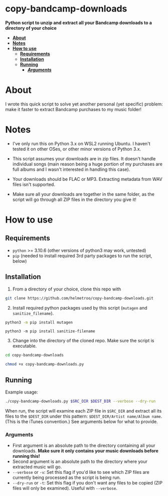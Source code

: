 # copy-bandcamp-downloads

**Python script to unzip and extract all your Bandcamp downloads to a directory of your choice**

* **[About](#about)**
* **[Notes](#notes)**
* **[How to use](#how-to-use)**
  * **[Requirements](#requirements)**
  * **[Installation](#installation)**
  * **[Running](#running)**
    * ***[Arguments](#arguments)***

<a name="About"></a>
# About

I wrote this quick script to solve yet another personal (yet specific) problem: make it faster to extract Bandcamp purchases to my music folder!

<a name="Notes"></a>
# Notes
- I've only run this on Python 3.x on WSL2 running Ubuntu. I haven't tested it on other OSes, or other minor versions of Python 3.x.

- This script assumes your downloads are in zip files. It doesn't handle individual songs (main reason being a huge portion of my purchases are full albums and I wasn't interested in handling this case).

- Your downloads should be FLAC or MP3. Extracting metadata from WAV files isn't supported.

- Make sure all your downloads are together in the same folder, as the script will go through all ZIP files in the directory you give it!

<a name="how-to-use"></a>
# How to use

<a name="requirements"></a>
## Requirements
* `python` >= 3.10.6 (other versions of python3 may work, untested)
* `pip` (needed to install required 3rd party packages to run the script, below)

<a name="installation"></a>
## Installation

1. From a directory of your choice, clone this repo with
```sh
git clone https://github.com/helmetroo/copy-bandcamp-downloads.git
```

2. Install required python packages used by this script (`mutagen` and `sanitize_filename`).
```sh
python3 -m pip install mutagen
```

```
python3 -m pip install sanitize-filename
```

3. Change into the directory of the cloned repo. Make sure the script is executable.
```sh
cd copy-bandcamp-downloads
```

```sh
chmod +x copy-bandcamp-downloads.py
```

<a name="running"></a>
## Running

Example usage:

```sh
./copy-bandcamp-downloads.py $SRC_DIR $DEST_DIR --verbose --dry-run
```

When run, the script will examine each ZIP file in `$SRC_DIR` and extract all its files to the `$DEST_DIR` under this pattern: `$DEST_DIR/Artist name/Album name`.
(This is the iTunes convention.) See arguments below for what to provide.

<a name="arguments"></a>
### Arguments
- First argument is an absolute path to the directory containing all your downloads. **Make sure it only contains your music downloads before running this!**
- Second argument is an absolute path to the directory where your extracted music will go.
- `--verbose` or `-v`: Set this flag if you'd like to see which ZIP files are currently being processed as the script is being run.
- `--dry-run` or `-t`: Set this flag if you don't want any files to be copied (ZIP files will only be examined). Useful with `--verbose`.

